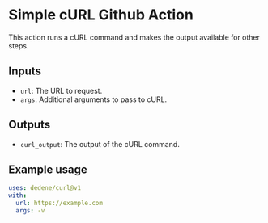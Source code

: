 # Simple cURL Github Action

This action runs a cURL command and makes the output available for other steps.

## Inputs

- `url`: The URL to request.
- `args`: Additional arguments to pass to cURL.

## Outputs

- `curl_output`: The output of the cURL command.

## Example usage

```yaml
uses: dedene/curl@v1
with:
  url: https://example.com
  args: -v
```
